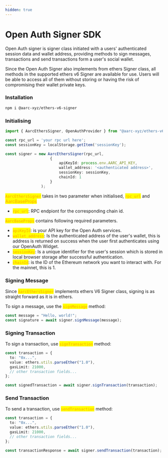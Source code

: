 ```yaml
---
hidden: true
---
```


# Open Auth Signer SDK

Open Auth signer is signer class initiated with a users' authenticated session data and wallet address, providing methods to sign messages, transactions and send transactions form a user's social wallet.

Since the Open Auth Signer also implements from ethers Signer class, all methods in the supported ethers v6 Signer are available for use. Users will be able to access all of them without storing or having the risk of compromising their wallet private keys.

### Installation

```bash
npm i @aarc-xyz/ethers-v6-signer
```

### Initialising

```typescript
import { AarcEthersSigner, OpenAuthProvider } from "@aarc-xyz/ethers-v6-signer";

const rpc_url = 'your rpc url here';
const sessionKey = localStorage.getItem('sessionKey');

const signer = new AarcEthersSigner(rpc_url,
                    {
                        apiKeyId: process.env.AARC_API_KEY,
                        wallet_address: '<authenticated address>',
                        sessionKey: sessionKey,
                        chainId: 1
                    }
                );
```

<mark style="color:orange;">`AarcEthersSigner`</mark> takes in two parameter when initialised, <mark style="color:orange;">`rpc_url`</mark> and <mark style="color:orange;">AarcBaseProps</mark>

* <mark style="color:orange;">`rpc_url`</mark>:  RPC endpiont for the corresponding chain id.

<mark style="color:orange;">`AarcBaseProps`</mark> contains following required parameters.

* <mark style="color:orange;">`apiKeyId`</mark>: is your API key for the Open Auth services.&#x20;
* <mark style="color:orange;">`wallet_address`</mark>: Is the authenticated address of the user's wallet, this is address is returned on success when the user first authenticates using our OpenAuth Widget.&#x20;
* <mark style="color:orange;">`sessionKey`</mark>: Is a unique identifier for the user's session which is stored in local browser storage after successful authentication.
* <mark style="color:orange;">`chainId`</mark>: is the ID of the Ethereum network you want to interact with. For the mainnet, this is 1.

### Signing Message

Since <mark style="color:orange;">`AarcEthersSigner`</mark> implements ethers V6 Signer class, signing is as straight forward as it is in ethers.

To sign a message, use the <mark style="color:orange;">`signMessage`</mark> method:

```typescript
const message = "Hello, world!";
const signature = await signer.signMessage(message);
```

### Signing Transaction

To sign a transaction, use <mark style="color:orange;">`signTransaction`</mark> method:

```typescript
const transaction = {
  to: "0x...",
  value: ethers.utils.parseEther("1.0"),
  gasLimit: 21000,
  // other transaction fields...
};

const signedTransaction = await signer.signTransaction(transaction);
```

### Send Transaction

To send a transaction, use <mark style="color:orange;">`sendTransaction`</mark> method:

```typescript
const transaction = {
  to: "0x...",
  value: ethers.utils.parseEther("1.0"),
  gasLimit: 21000,
  // other transaction fields...
};

const transactionResponse = await signer.sendTransaction(transaction);
```

